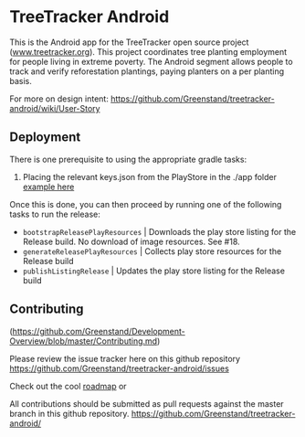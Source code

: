 # TreeTracker Android

This is the Android app for the TreeTracker open source project (www.treetracker.org). 
This project coordinates tree planting employment for people living in extreme poverty.
The Android segment allows people to track and verify reforestation plantings,
paying planters on a per planting basis.

For more on design intent: https://github.com/Greenstand/treetracker-android/wiki/User-Story

## Deployment

There is one prerequisite to using the appropriate gradle tasks:

1) Placing the relevant keys.json from the PlayStore in the ./app folder [example here](https://docs.fastlane.tools/getting-started/android/setup/#collect-your-google-credentials)

Once this is done, you can then proceed by running one of the following tasks to run the release:

* `bootstrapReleasePlayResources` | Downloads the play store listing for the Release build. No download of image resources. See #18.
* `generateReleasePlayResources`  | Collects play store resources for the Release build
* `publishListingRelease`         | Updates the play store listing for the Release build

## Contributing

 (https://github.com/Greenstand/Development-Overview/blob/master/Contributing.md) 

Please review the issue tracker here on this github repository https://github.com/Greenstand/treetracker-android/issues

Check out the cool [roadmap](https://github.com/Greenstand/Development-Overview/blob/master/Roadmap.md) or 

All contributions should be submitted as pull requests against the master branch in this github repository. https://github.com/Greenstand/treetracker-android/
